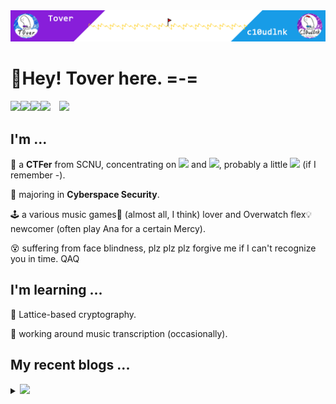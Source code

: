 <img src="headPic_Tover.png" />

# 🎇Hey! Tover here. =-=

<a href="https://tover.xyz/" target="_blank"><img src="https://img.shields.io/badge/-📜 Tover's Blog-blue?style=flat-square"></a><a href="https://c10udlnk.top/" target="_blank"><img src="https://img.shields.io/badge/-📜 c10udlnk's Blog-blueviolet?style=flat-square"></a><a href="https://github.com/ToverPomelo" target="_blank"><img src="https://img.shields.io/badge/-github-black?logo=github&style=flat-square"></a><a href="https://0xffff.one/u/Tover" target="_blank"><img src="https://img.shields.io/badge/-💻 0xffff-e8ecf3?style=flat-square"></a>&emsp;<img src="https://komarev.com/ghpvc/?username=Tover&style=plastic&color=red" />

## I'm ...

🚩 a **CTFer** from SCNU, concentrating on <img src="https://img.shields.io/static/v1?label=&&message=Crypto&style=social"> and <img src="https://img.shields.io/static/v1?label=&message=Misc&style=social">, probably a little <img src="https://img.shields.io/static/v1?label=&message=PWN&style=social"> (if I remember -).

🧭 majoring in **Cyberspace Security**.

🕹 a various music games🎼 (almost all, I think) lover and Overwatch flex💡 newcomer (often play Ana for a certain Mercy).

😵 suffering from face blindness, plz plz plz forgive me if I can't recognize you in time. QAQ

## I'm learning ...

📍 Lattice-based cryptography.

📍 working around music transcription (occasionally).

## My recent blogs ...

<details>
  <summary><img src="https://img.shields.io/badge/-📢 Click to view more!-blue?style=for-the-badge"></summary>
  <!-- BLOG-POST-LIST:START -->

🎆 Feb 04, 2023: [2023西湖论剑部分密码题Writeup](https://tover.xyz/p/2023-xhlj-Crypto-part-Writeup/)

🎆 Jan 13, 2023: [2023山石冬令营结营赛密码题WP](https://tover.xyz/p/HSNCTF-2023-Winter-Crypto/)

🎆 Sep 04, 2022: [承诺方案（Commitment）学习笔记 1.2](https://tover.xyz/p/commitment-note-1-2/)

🎆 Aug 03, 2022: [HNP学习笔记](https://tover.xyz/p/HNP-note/)

🎆 Aug 01, 2022: [DLP、Knapsack、和2022春秋杯的notKnapsack](https://tover.xyz/p/DLP-Knapsack-notKnapsack/)

🎆 Jul 25, 2022: [2022DASCTF七月赛 Crypto部分Writeup](https://tover.xyz/p/2022-DASCTF-July-Crypto/)

🎆 Jul 11, 2022: [手撕PEM密钥（RSA）](https://tover.xyz/p/pem-by-hand/)

🎆 May 15, 2022: [2022 Sloth 选拔赛密码题部分wp（官方）](https://tover.xyz/p/hsctf-2022-trial-wp/)

🎆 May 10, 2022: [承诺方案（Commitment）学习笔记 1](https://tover.xyz/p/commitment-note/)

🎆 Apr 26, 2022: [2022 MRCTF的strange_classic](https://tover.xyz/p/2022-MRCTF-strange-classic/)<!-- BLOG-POST-LIST:END -->
</details>
